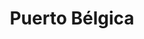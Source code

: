 ---
title: Puerto Bélgica
nombre_comunidad: Puerto Bélgica
municipio: Cáceres
departamento: Antioquia
descripcion: >-
  Corregimiento ubicado a 20 minutos del casco urbano del municipio de Cáceres,
  sobre la vía a la Costa atlántica. Es una comunidad multicultural conformada
  por población indígena, afrodescendiente y campesina. Es una comunidad que
  mantiene prácticas comunitarias que los integran, pero con la claridad que la
  comunidad indígena realiza sus actividades propias de su cosmogonía.

  Hay vínculos vecinales importantes que les ha permitido gestionar proyectos y
  conformar asociaciones.
num_personas: 1494
num_familias: 430
min_distancia_casco_urbano: 20
km_distancia_casco_urbano: 15
vias_acceso: >-
  Se encuentra a 15  Km del casco urbano, la vía es la Costa Atlántica. Con
  frecuencia se presentan derrumbes y paros. Esta vía tiene un alto nivel de
  accidentalidad.
infraestructura_comunitaria:
  - Institución educativa de preescolar a 11 grado
  - ' Ludoteca: Apoyada por el CICR'
  - ' Iglesia Casa Cural'
  - ' Puesto de salud con enfermera permanente'
  - Cancha de fútbol
  - Casa del adulto mayor
  - Polideportivo
  - Escuela del saber indígena
notas_infraestructura_comunitaria: null
liderazgo_comunidad:
  - >-
    Es una comunidad con liderazgos importantes. Se identificaron mujeres de la
    comunidad que trabajan o han realizado acciones para fortalecer el bienestar
    comunitario como es el caso de expresidentas de la JAC de los barrios y la
    actual líder encargada de la Casa del adulto mayor. También en este rol esta
    la Cacica del resguardo indígena y la presidenta del concejo comunitario.

    Existen liderazgos masculinos como el presidente de JAC secretarios y sabios
    del resguardo indígena. Con respecto a los jóvenes existe un líder
    comunitario encargado del trabajo con esta población.
inclusion_diversidad_genero: >-
  Población multicultural donde se evidencian relaciones interétnicas. En el
  mismo territorio confluye población afrodescendiente, población indígena Zenú
  y población campesina. Se evidencia una población joven activa organizada y
  con capacidad de autogestión.

  Las mujeres se destacan por agruparse en asociaciones productivas y que van en
  línea de la seguridad alimentaria y el cuidado del territorio.
comentarios_conectividad: null
punto_SOLE: Casa del Adulto Mayor
comentarios_punto_SOLE:
  - >-
    https://padlet.com/puertobelgicacomunidad/sole-comunidad-de-puerto-b-lgica-xtmive0pkmgiea7w
ppales_actividades_economicas_vocacion_productiva:
  - agricultura
  - ' ganadería'
  - ' minería'
  - ' espacies menores (avicultura)'
  - ' pscicultura'
comentarios_ppales_actividades_economicas_vocacion_productiva: null
comunidad_sostenible_uso_suelo: null
org_con_proyeccion: []
servicios_publicos_comunidades_focalizadas: []
comunidades_focalizadas_educacion_infraestructura_educativa: []
comunidades_focalizadas_practicas_organizativas: []
conectividad_minima: Regular
iniciativas_priorizadas:
  - >-
    Construir habilidades - competencias empresariales y apoyo de capitalización
    a  micro empresarios de Puerto Bélgica  que les permita fortalecer su
    pequeño negocios y de esta forma contribuir al mejoramiento de los medios de
    vida - por medio de negocios viables; rentables y sostenibles.
org_focalizada: []
riesgo: null
otros_programas_USAID:
  - Programa Jovenes resilientes ACDIVOCA
alianzas_colaboradores:
  - >-
    * Programa Jóvenes resilientes: Proyecto juvenil del fondo Sosteniendo la
    Cultura

    * Biblioteca itinerante
posibilidad_iniciativas_conjuntas_aliados_2: []
actividades_ocio:
  - Torneos de futbol
  - ' fiestas patronales Perpetuó Socorro'
  - ' Virgen del Carmen'
  - ' San Isidro'
  - ' fiesta popular: Herencia paisa.'
medios_comunicacion_narrativas_locales:
  - |
    Jagua Comunicaciones
num_visitas_realizadas: null
num_diagnosticos_rurales_participativos_realizados: null
infraestructura_salud_atencion_psicosocial: []
notas_infraestructura_salud_atencion_psicosocial: >-
  A través de la alianza entre HOMO - USAID - OIM el ESE HOSPITAL ISABEL LA
  CATOLICA presta el servicio de telemedicina para psicología y psiquiatría.
  También, presta presencialmente servicio de fisioterapia en la cabecera
  municipal de Cáceres.
num_visitas_predio: null
grafica_ubicacion_geografica: /charts/municipios/caceres/ubicacion_geografica.html
url: /comunidad-focalizada/puerto-belgica
layout: single
download_file: /reportes/puerto-belgica.pdf

---